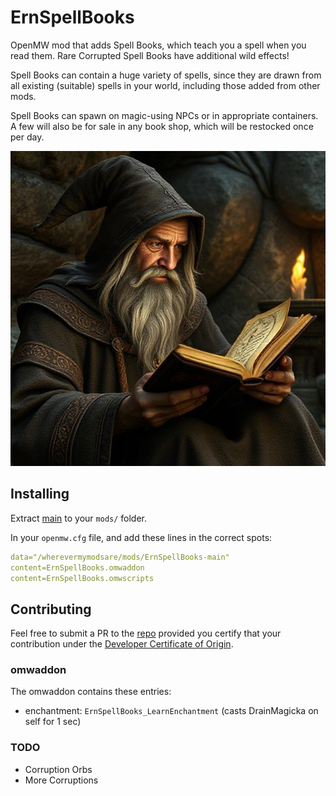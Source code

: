 # ErnSpellBooks
OpenMW mod that adds Spell Books, which teach you a spell when you read them. Rare Corrupted Spell Books have additional wild effects!

Spell Books can contain a huge variety of spells, since they are drawn from all existing (suitable) spells in your world, including those added from other mods.

Spell Books can spawn on magic-using NPCs or in appropriate containers. A few will also be for sale in any book shop, which will be restocked once per day.

![a wizard with a spellbook, created with AI](title_image.jpg)

## Installing
Extract [main](https://github.com/erinpentecost/ErnSpellBooks/archive/refs/heads/main.zip) to your `mods/` folder.


In your `openmw.cfg` file, and add these lines in the correct spots:

```yaml
data="/wherevermymodsare/mods/ErnSpellBooks-main"
content=ErnSpellBooks.omwaddon
content=ErnSpellBooks.omwscripts
```

## Contributing

Feel free to submit a PR to the [repo](https://github.com/erinpentecost/ErnSpellBooks) provided you certify that your contribution under the [Developer Certificate of Origin](https://developercertificate.org/).

### omwaddon
The omwaddon contains these entries:
* enchantment: `ErnSpellBooks_LearnEnchantment` (casts DrainMagicka on self for 1 sec)

### TODO
* Corruption Orbs
* More Corruptions